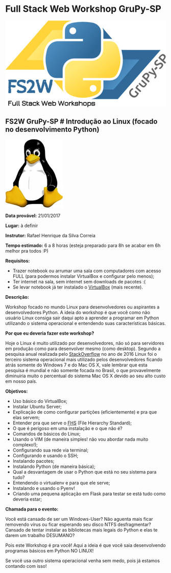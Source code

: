 # Full Stack Web Workshop GruPy-SP

![fs2w](img/fs2w.png)

## FS2W GruPy-SP # Introdução ao Linux (focado no desenvolvimento Python)

![html_css](img/linux.jpg)

**Data provável:** 21/01/2017

**Lugar:** à definir

**Instrutor:** Rafael Henrique da Silva Correia

**Tempo estimado:** 6 a 8 horas (esteja preparado para 8h se acabar em 6h melhor pra todos :P)

**Requisitos:**

- Trazer notebook ou arrumar uma sala com computadores com acesso FULL (para podermos instalar VirtualBox e configurar pelo menos);
- Ter internet na sala, sem internet sem downloads de pacotes :(
- Se levar notebook já ter instalado o [VirtualBox](https://www.virtualbox.org/wiki/Downloads) (mais recente).

**Descrição:**

Workshop focado no mundo Linux para desenvolvedores ou aspirantes a desenvolvedores Python. A ideia do workshop é que você como não usuário Linux consiga sair daqui apto a aprender a programar em Python utilizando o sistema operacional e entendendo suas características básicas.

**Por que eu deveria fazer este workshop?**

Hoje o Linux é muito utilizado por desenvolvedores, não só para servidores em produção como para desenvolver mesmo (como desktop). Segundo a pesquisa anual realizada pelo [StackOverflow](http://stackoverflow.com/research/developer-survey-2016#technology-desktop-operating-system) no ano de 2016 Linux foi o terceiro sistema operacional mais utilizado pelos desenvolvedores ficando atrás somente do Windows 7 e do Mac OS X, vale lembrar que esta pesquisa é mundial e não somente focada no Brasil, o que provavelmente diminuiria muito o percentual do sistema Mac OS X devido ao seu alto custo em nosso país.

**Objetivos:**

- Uso básico do VirtualBox;
- Instalar Ubuntu Server;
- Explicação de como configurar partições (eficientemente) e pra que elas servem;
- Entender pra que serve o [FHS](http://www.pathname.com/fhs/) (File Hierarchy Standard);
- O que é perigoso em uma instalação e o que não é?
- Comandos de básicos do Linux;
- Usando o VIM (de maneira simples! não vou abordar nada muito complexo!);
- Configurando sua rede via terminal;
- Configurando e usando o SSH;
- Instalando pacotes;
- Instalando Python (de maneira básica);
- Qual a desvantagem de usar o Python que está no seu sistema para tudo?
- Entendendo o virtualenv e para que ele serve;
- Instalando e usando o Pyenv!
- Criando uma pequena aplicação em Flask para testar se está tudo como deveria estar;

**Chamada para o evento:**

Você está cansado de ser um Windows-User? Não aguenta mais ficar removendo vírus ou ficar esperando seu disco NTFS desfragmentar? Cansado de tentar instalar as bibliotecas mais legais do Python e elas te darem um trabalho DESUMANO?

Pois este Workshop é pra você! Aqui a ideia é que você saia desenvolvendo programas básicos em Python NO LINUX!

Se você usa outro sistema operacional venha sem medo, pois já estamos contando com isso!
